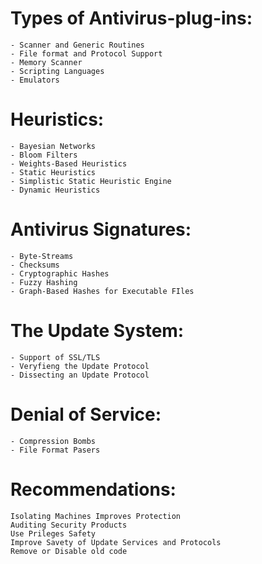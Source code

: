 # Types of Antivirus-plug-ins:
```
- Scanner and Generic Routines
- File format and Protocol Support
- Memory Scanner
- Scripting Languages
- Emulators
```

# Heuristics:
```
- Bayesian Networks
- Bloom Filters
- Weights-Based Heuristics
- Static Heuristics 
- Simplistic Static Heuristic Engine
- Dynamic Heuristics 
```

# Antivirus Signatures:
```
- Byte-Streams
- Checksums
- Cryptographic Hashes
- Fuzzy Hashing
- Graph-Based Hashes for Executable FIles
```

# The Update System:
```
- Support of SSL/TLS
- Veryfieng the Update Protocol
- Dissecting an Update Protocol
```

# Denial of Service:
```
- Compression Bombs
- File Format Pasers
```

# Recommendations:
```
Isolating Machines Improves Protection
Auditing Security Products
Use Prileges Safety
Improve Savety of Update Services and Protocols
Remove or Disable old code
```


